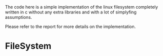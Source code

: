 The code here is a simple implementation of the linux filesystem completely written in c without any extra libraries and with a lot of simplyfing assumptions.

Please refer to the report for more details on the implementation.
# FileSystem
